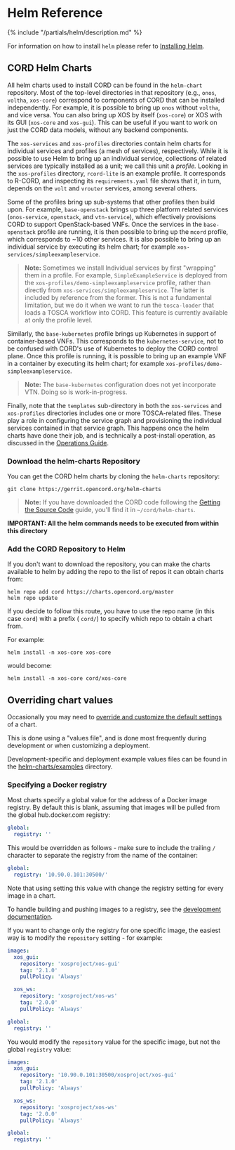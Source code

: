 # Helm Reference

{% include "/partials/helm/description.md" %}

For information on how to install `helm` please refer to
[Installing Helm](../prereqs/helm.md).

## CORD Helm Charts

All helm charts used to install CORD can be found in the `helm-chart`
repository. Most of the top-level directories in that repository
(e.g., `onos`, `voltha`, `xos-core`) correspond to components of
CORD that can be installed independently. For example, it is possible
to bring up `onos` without `voltha`, and vice versa. You can also
bring up XOS by itself (`xos-core`) or XOS with its GUI (`xos-core`
and `xos-gui`). This can be useful if you want to work on just the
CORD data models, without any backend components.

The `xos-services` and `xos-profiles` directories contain helm
charts for individual services and profiles (a mesh of services),
respectively. While it is possible to use Helm to bring up an
individual service, collections of related services are typically
installed as a unit; we call this unit a *profile.* Looking in the
`xos-profiles` directory, `rcord-lite` is an example profile. It
corresponds to R-CORD, and inspecting its `requirements.yaml`
file shows that it, in turn, depends on the `volt` and `vrouter`
services, among several others.

Some of the profiles bring up sub-systems that other profiles then
build upon. For example, `base-openstack` brings up three platform
related services (`onos-service`, `openstack`, and `vtn-service`),
which effectively provisions CORD to support OpenStack-based VNFs.
Once the services in the `base-openstack` profile are running, it
is then possible to bring up the `mcord` profile, which corresponds
to ~10 other services. It is also possible to bring up an individual
service by executing its helm chart; for example
`xos-services/simpleexampleservice`.

> **Note:** Sometimes we install Individual services by first
> "wrapping" them in a profile. For example,
> `SimpleExampleService` is deployed from the
> `xos-profiles/demo-simpleexampleservice` profile, rather
> than directly from `xos-services/simpleexampleservice`.
> The latter is included by reference from the former.
> This is not a fundamental limitation, but we do it when we
> want to run the `tosca-loader` that loads a TOSCA workflow
> into CORD. This feature is currently available at only
> the profile level.

Similarly, the `base-kubernetes` profile brings up Kubernetes in
support of container-based VNFs. This corresponds to the
`kubernetes-service`, not to be confused with CORD's use of
Kubernetes to deploy the CORD control plane. Once this profile is
running, it is possible to bring up an example VNF in a container
by executing its helm chart; for example
`xos-profiles/demo-simpleexampleservice`.

> **Note:** The `base-kubernetes` configuration does not yet
> incorporate VTN. Doing so is work-in-progress.

Finally, note that the `templates` sub-directory in both the
`xos-services` and `xos-profiles` directories includes one or
more TOSCA-related files. These play a role in configuring the
service graph and provisioning the individual services contained
in that service graph. This happens once the helm charts have
done their job, and is technically a post-install operation, as
discussed in the [Operations Guide](../operating_cord/operating_cord.md).

### Download the helm-charts Repository

You can get the CORD helm charts by cloning the `helm-charts` repository:

```shell
git clone https://gerrit.opencord.org/helm-charts
```

> **Note:** If you have downloaded the CORD code following the [Getting the Source
> Code](../developer/getting_the_code.md) guide, you'll find it in
> `~/cord/helm-charts`.

**IMPORTANT: All the helm commands needs to be executed from within this directory**

### Add the CORD Repository to Helm

If you don't want to download the repository, you can make the charts available
to helm by adding the repo to the list of repos it can obtain charts from:

```shell
helm repo add cord https://charts.opencord.org/master
helm repo update
```

If you decide to follow this route, you have to use the repo name (in this case
`cord`) with a prefix ( `cord/`) to specify which repo to obtain a chart from.

For example:

```shell
helm install -n xos-core xos-core
```

would become:

```shell
helm install -n xos-core cord/xos-core
```

## Overriding chart values

Occasionally you may need to [override and customize the default
settings](https://docs.helm.sh/using_helm/#customizing-the-chart-before-installing)
of a chart.

This is done using a "values file", and is done most frequently during
development or when customizing a deployment.

Development-specific and deployment example values files can be found in the
[helm-charts/examples](https://gerrit.opencord.org/plugins/gitiles/helm-charts/+/refs/heads/master/examples/)
directory.

### Specifying a Docker registry

Most charts specify a global value for the address of a Docker image registry.
By default this is blank, assuming that images will be pulled from the global
hub.docker.com registry:

```yaml
global:
  registry: ''
```

This would be overridden as follows - make sure to include the trailing `/`
character to separate the registry from the name of the container:

```yaml
global:
  registry: '10.90.0.101:30500/'
```

Note that using setting this value with change the registry setting for every
image in a chart.

To handle building and pushing images to a registry, see the [development
documentation](../developer/workflows/local.md#pushing-changes-to-a-remote-registry).

If you want to change only the registry for one specific image, the easiest way
is to modify the `repository` setting - for example:

```yaml
images:
  xos_gui:
    repository: 'xosproject/xos-gui'
    tag: '2.1.0'
    pullPolicy: 'Always'

  xos_ws:
    repository: 'xosproject/xos-ws'
    tag: '2.0.0'
    pullPolicy: 'Always'

global:
  registry: ''
```

You would modify the `repository` value for the specific image, but not the
global `registry` value:

```yaml
images:
  xos_gui:
    repository: '10.90.0.101:30500/xosproject/xos-gui'
    tag: '2.1.0'
    pullPolicy: 'Always'

  xos_ws:
    repository: 'xosproject/xos-ws'
    tag: '2.0.0'
    pullPolicy: 'Always'

global:
  registry: ''
```


